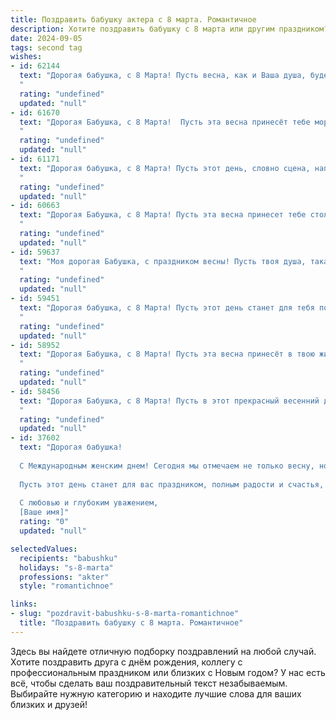 ```yaml
---
title: Поздравить бабушку актера с 8 марта. Романтичное
description: Хотите поздравить бабушку с 8 марта или другим праздником? Наш ИИ создаст незабываемое поздравление, а вы обязательно выделитесь среди других.  
date: 2024-09-05
tags: second tag
wishes:
- id: 62144
  text: "Дорогая бабушка, с 8 Марта! Пусть весна, как и Ваша душа, будет полна ярких красок и нежных чувств. Желаю Вам бесконечного счастья, вдохновения, новых ролей и оваций!
  "
  rating: "undefined"
  updated: "null"
- id: 61670
  text: "Дорогая Бабушка, с 8 Марта!  Пусть эта весна принесёт тебе море цветов, улыбок  и самых светлых эмоций. Ты — наша любимая актриса, чья игра трогает сердца и заставляет смеяться до слёз. Желаю тебе  здоровья,  огромной любви и долгой,  яркой  жизни,  полной  незабываемых ролей!
  "
  rating: "undefined"
  updated: "null"
- id: 61171
  text: "Дорогая бабушка, с 8 Марта! Пусть этот день, словно сцена, наполнится яркими эмоциями, искренней любовью и блеском аплодисментов от тех, кто дорожит Вами.  Будьте всегда прекрасны, как цветы на сцене, и излучайте теплоту, как софиты, освещающие дорогу к счастью!
  "
  rating: "undefined"
  updated: "null"
- id: 60663
  text: "Дорогая Бабушка, с 8 Марта! Пусть эта весна принесет тебе столько же тепла и нежности, сколько ты даришь нам своим талантом. Твоя игра на сцене – это волшебство, которое вдохновляет и завораживает. Желаю тебе ярких ролей, искренних аплодисментов и бесконечного счастья!
  "
  rating: "undefined"
  updated: "null"
- id: 59637
  text: "Моя дорогая Бабушка, с праздником весны! Пусть твоя душа, такая же яркая и талантливая, как твоя игра на сцене, всегда сияет счастьем и любовью.
  "
  rating: "undefined"
  updated: "null"
- id: 59451
  text: "Дорогая бабушка, с 8 Марта! Пусть этот день станет для тебя поводом окунуться в мир прекрасного, как ты когда-то блистала на сцене! Твоя любовь и доброта — самая трогательная и яркая роль, которую ты играешь в нашей жизни. Желаю тебе радости, вдохновения и любви, которая освещает твою жизнь ярче всех софитов!
  "
  rating: "undefined"
  updated: "null"
- id: 58952
  text: "Дорогая Бабушка, с 8 Марта! Пусть эта весна принесёт в твою жизнь столько же тепла и света, сколько ты дарила нам на протяжении всей своей жизни. Твоя улыбка – самая красивая сцена, а твоя любовь – самый трогательный спектакль. Спасибо за то, что ты есть!
  "
  rating: "undefined"
  updated: "null"
- id: 58456
  text: "Дорогая Бабушка, с 8 Марта! Пусть в этот прекрасный весенний день Вас окружают цветы, улыбки и аплодисменты, как на лучших театральных премьерах. Пусть Ваши мечты, как яркие роли, исполняются легко и с блеском!
  "
  rating: "undefined"
  updated: "null"
- id: 37602
  text: "Дорогая бабушка!
  
  С Международным женским днем! Сегодня мы отмечаем не только весну, но и ваше безмерное тепло и заботу, которые вдохновляют всех нас. Как настоящий актер на сцене жизни, вы играете свою роль с грацией и мудростью, окружая нас светом и любовью.
  
  Пусть этот день станет для вас праздником, полным радости и счастья, как в лучших спектаклях. Вы — наш главный герой, и мы бесконечно благодарны за каждый миг, проведенный с вами. Желаю вам здоровья, исполненных мечт, и чтоб каждый день дарил вам вдохновение и улыбки.
  
  С любовью и глубоким уважением,
  [Ваше имя]"
  rating: "0"
  updated: "null"

selectedValues:
  recipients: "babushku"
  holidays: "s-8-marta"
  professions: "akter"
  style: "romantichnoe"

links:
- slug: "pozdravit-babushku-s-8-marta-romantichnoe"
  title: "Поздравить бабушку с 8 марта. Романтичное"
---
```


Здесь вы найдете отличную подборку поздравлений на любой случай. 
Хотите поздравить друга с днём рождения, коллегу с профессиональным праздником или близких с Новым годом? У нас есть всё, чтобы сделать ваш поздравительный текст незабываемым. Выбирайте нужную категорию и находите лучшие слова для ваших близких и друзей!
